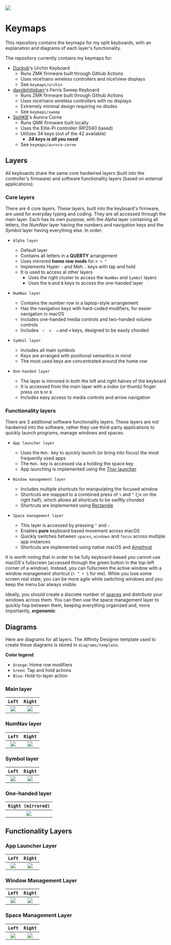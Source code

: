 <!-- Header -->
![](images/keybs.jpeg)

<!-- Body -->
# Keymaps

This repository contains the keymaps for my split keyboards, with an explanation and diagrams of each layer's functionality.

The repository currently contains my keymaps for:

- [Duckyb](https://github.com/duckyb)'s Urchin Keyboard
    - Runs ZMK firmware built through Github Actions
    - Uses nice!nano wireless controllers and nice!view displays
    - See `keymaps/urchin`
- [davidphilipbarr](https://github.com/davidphilipbarr)'s Ferris Sweep Keyboard
    - Runs ZMK firmware built through Github Actions
    - Uses nice!nano wireless controllers with no displays
    - Extremely minimal design requiring no diodes
    - See `keymaps/sweep`
- [SplitKB](https://www.google.com/search?client=safari&rls=en&q=corne+aurora&ie=UTF-8&oe=UTF-8)'s Aurora Corne
    - Runs QMK firmware built locally
    - Uses the Elite-Pi controller (RP2040 based)
    - Utilizes 34 keys (out of the 42 available)
        - ***34 keys is all you need***
    - See `keymaps/aurora-corne`


## Layers
All keyboards share the same core hardwired layers (built into the controller's firmware) and software functionality layers (based on external applications).


### Core layers
There are 4 core layers. These layers, built into the keyboard's firmware, are used for everyday typing and coding. They are all accessed through the main layer. Each has its own purpose, with the *Alpha* layer containing all letters, the *NumNav* layer having the numbers and navigation keys and the *Symbol* layer having everything else. In order:

- `Alpha layer`
    - Default layer
    - Contains all letters in a **QUERTY** arrangement
    - Uses mirrored **home row mods** for `⌘ ⌥ ^`
    - Implements Hyper `♡` and Meh `☆` keys with tap and hold
    - It is used to access al other layers
        - Uses the right cluster to access the `NumNav` and `Symbol` layers
        - Uses the `N` and `B` keys to access the one-handed layer

- `NumNav layer`
    - Contains the number row in a laptop-style arrangement
    - Has the navigation keys with hard-coded modifiers, for easier navigation in macOS
    - Includes one-handed media controls and two-handed volume controls
    - Includes ` ⏎  ⎋  ⇥` and ` ⌫ ` keys, designed to be easily chorded

- `Symbol layer`
    - Includes all main symbols
    - Keys are arranged with positional semantics in mind
    - The most used keys are concentrated around the home row

- `One-handed layer`
    - The layer is mirrored in both the left and right halves of the keyboard
    - It is accessed from the main layer with a index (or thumb) finger press on `N` or `B`
    - Includes easy access to media controls and arrow navigation

### Functionality layers
There are 3 additional software functionality layers. These layers are not hardwired into the software, rather they use third-party applications to quickly launch programs, manage windows and spaces.

- `App launcher layer`
    - Uses the `Meh☆` key to quickly launch (or bring into focus) the most frequently used apps
    - The `Meh☆` key is accessed via a holding the space key
    - App launching is implemented using the [Thor launcher](https://apps.apple.com/us/app/thor-launcher/id1120999687?mt=12)

- `Window management layer`
    - Includes multiple shortcuts for manipulating the focused window
    - Shortcuts are mapped to a combined press of `⌥` and `^` (`jk` on the right half), which allows all shortcuts to be swiftly chorded
    - Shortcuts are implemented using [Rectangle](https://rectangleapp.com)

- `Space management layer`
    - This layer is accessed by pressing `^` and `⇧`
    - Enables **pure** keyboard based movement across macOS
    - Quickly switches between `spaces`, `windows` and `focus` across multiple app instances
    - Shortcuts are implemented using native macOS and [Amethyst](https://github.com/ianyh/Amethyst)


It is worth noting that in order to be fully keyboard-based you cannot use macOS's fullscreen (accessed through the green button in the top-left corner of a window). Instead, you can fullscreen the active window with a window management shortcut (`⌥ ^ + S` for me). While you lose some screen real state, you can be more agile while switching windows and you keep the menu bar always visible.

Ideally, you should create a discrete number of [spaces](https://support.apple.com/guide/mac-help/work-in-multiple-spaces-mh14112/mac) and distribute your windows across them. You can then use the space management layer to quickly hop between them, keeping everything organized and, more importantly, ***ergonomic***.

## Diagrams

Here are diagrams for all layers. The Affinity Designer template used to create these diagrams is stored in `diagrams/template`.

**Color legend**:
- `Orange`: Home row modifiers
- `Green`: Tap and hold actions
- `Blue`: Hold-to-layer action


### Main layer


`Left`       |  `Right`
:-------------------------:|:-------------------------:
![](/images/Layer1_L.png) |  ![](/images/Layer1_R.png)

### NumNav layer
`Left`       |  `Right`
:-------------------------:|:-------------------------:
![](/images/Layer2_R.png)  |  ![](/images/Layer2_L.png)


### Symbol layer

`Left`       |  `Right`
:-------------------------:|:-------------------------:
![](/images/Layer3_R.png)  |  ![](/images/Layer3_L.png)


### One-handed layer

`Right (mirrored)`       |
:-------------------------:|
![](/images/Layer5_R.png)  |


## Functionality Layers

### App Launcher Layer

`Left`       |  `Right`
:-------------------------:|:-------------------------:
![](/images/AppLayerLeft.png)  |  ![](/images/AppLayerRight.png)


### Window Management Layer

`Left`       |  `Right`
:-------------------------:|:-------------------------:
![](/images/WindowManagementKeymapLeft.png)  |  ![](/images/WindowManagementKeymapRight.png)



### Space Management Layer
`Left`       |  `Right`
:-------------------------:|:-------------------------:
![](/images/SpaceSwapKeymapLeft.png)  |  ![](/images/SpaceSwapKeymapRight.png)

